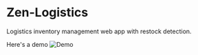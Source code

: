 # Zen-Logistics
Logistics inventory management web app with restock detection.

Here's a demo
![Demo]('Demo.gif')

